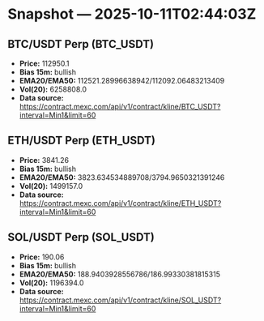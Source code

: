 # Snapshot — 2025-10-11T02:44:03Z

## BTC/USDT Perp (BTC_USDT)
- **Price:** 112950.1
- **Bias 15m:** bullish
- **EMA20/EMA50:** 112521.28996638942/112092.06483213409
- **Vol(20):** 6258808.0
- **Data source:** https://contract.mexc.com/api/v1/contract/kline/BTC_USDT?interval=Min1&limit=60

## ETH/USDT Perp (ETH_USDT)
- **Price:** 3841.26
- **Bias 15m:** bullish
- **EMA20/EMA50:** 3823.634534889708/3794.9650321391246
- **Vol(20):** 1499157.0
- **Data source:** https://contract.mexc.com/api/v1/contract/kline/ETH_USDT?interval=Min1&limit=60

## SOL/USDT Perp (SOL_USDT)
- **Price:** 190.06
- **Bias 15m:** bullish
- **EMA20/EMA50:** 188.9403928556786/186.99330381815315
- **Vol(20):** 1196394.0
- **Data source:** https://contract.mexc.com/api/v1/contract/kline/SOL_USDT?interval=Min1&limit=60
